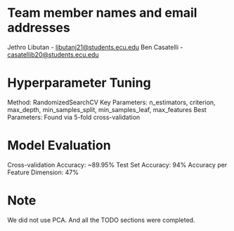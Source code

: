 # Team member names and email addresses

Jethro Libutan - libutanj21@students.ecu.edu Ben Casatelli - casatellib20@students.ecu.edu

# Hyperparameter Tuning

Method: RandomizedSearchCV
Key Parameters: n_estimators, criterion, max_depth, min_samples_split, min_samples_leaf, max_features
Best Parameters: Found via 5-fold cross-validation

# Model Evaluation

Cross-validation Accuracy: ~89.95%
Test Set Accuracy: 94%
Accuracy per Feature Dimension: 47%

# Note

We did not use PCA. And all the TODO sections were completed.

